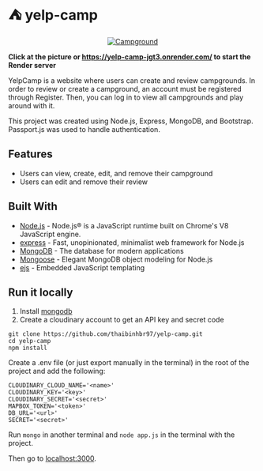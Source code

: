 # ⛺ yelp-camp

<a href="https://yelp-camp-jgt3.onrender.com/" target="_blank">
 <p align="center">
  <img src="https://res.cloudinary.com/doeov7urm/image/upload/v1694901885/Screenshot_2023-09-16_at_6.00.21_PM_tmrw4p.png?w=350" alt="Campground">
  </p>
</a>

**Click at the picture or https://yelp-camp-jgt3.onrender.com/ to start the Render server**

YelpCamp is a website where users can create and review campgrounds. In order to review or create a campground, an account must be registered through Register. Then, you can log in to view all campgrounds and play around with it.

This project was created using Node.js, Express, MongoDB, and Bootstrap. Passport.js was used to handle authentication.  

## Features
* Users can view, create, edit, and remove their campground
* Users can edit and remove their review

## Built With

- [Node.js](https://nodejs.org) - Node.js® is a JavaScript runtime built on Chrome's V8 JavaScript engine.
- [express](https://expressjs.com//) - Fast, unopinionated, minimalist web framework for Node.js
- [MongoDB](https://www.mongodb.com/) - The database for modern applications
- [Mongoose](https://mongoosejs.com/) - Elegant MongoDB object modeling for Node.js
- [ejs](https://ejs.co/) - Embedded JavaScript templating

## Run it locally
1. Install [mongodb](https://www.mongodb.com/)
2. Create a cloudinary account to get an API key and secret code

```
git clone https://github.com/thaibinhbr97/yelp-camp.git
cd yelp-camp
npm install
```

Create a .env file (or just export manually in the terminal) in the root of the project and add the following:  

```
CLOUDINARY_CLOUD_NAME='<name>'
CLOUDINARY_KEY='<key>'
CLOUDINARY_SECRET='<secret>'
MAPBOX_TOKEN='<token>'
DB_URL='<url>'
SECRET='<secret>'
```

Run ```mongo``` in another terminal and ```node app.js``` in the terminal with the project.  

Then go to [localhost:3000](http://localhost:3000/).